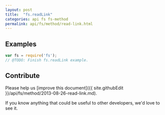 ```yaml
---
layout: post
title:  "fs.readLink"
categories: api fs fs-method
permalink: api/fs/method/read-link.html
---
```


## Examples

```javascript
var fs = require('fs');
// @TODO: Finish fs.readLink example.
```

## Contribute

Please help us [improve this document]({{ site.githubEdit }}/api/fs/method/2013-08-26-read-link.md).

If you know anything that could be useful to other developers, we'd love to see it.


